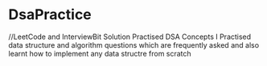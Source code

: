 # DsaPractice
//LeetCode and InterviewBit Solution
Practised DSA Concepts 
I Practised data structure and algorithm questions which are frequently asked
and also learnt how to implement any data structre from scratch
